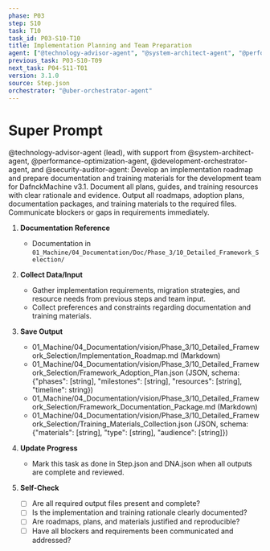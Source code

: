 ```yaml
---
phase: P03
step: S10
task: T10
task_id: P03-S10-T10
title: Implementation Planning and Team Preparation
agent: ["@technology-advisor-agent", "@system-architect-agent", "@performance-optimization-agent", "@development-orchestrator-agent", "@security-auditor-agent"]
previous_task: P03-S10-T09
next_task: P04-S11-T01
version: 3.1.0
source: Step.json
orchestrator: "@uber-orchestrator-agent"
---
```


# Super Prompt
@technology-advisor-agent (lead), with support from @system-architect-agent, @performance-optimization-agent, @development-orchestrator-agent, and @security-auditor-agent: Develop an implementation roadmap and prepare documentation and training materials for the development team for DafnckMachine v3.1. Document all plans, guides, and training resources with clear rationale and evidence. Output all roadmaps, adoption plans, documentation packages, and training materials to the required files. Communicate blockers or gaps in requirements immediately.

1. **Documentation Reference**
   - Documentation in  `01_Machine/04_Documentation/Doc/Phase_3/10_Detailed_Framework_Selection/`

2. **Collect Data/Input**
   - Gather implementation requirements, migration strategies, and resource needs from previous steps and team input.
   - Collect preferences and constraints regarding documentation and training materials.

3. **Save Output**
   - 01_Machine/04_Documentation/vision/Phase_3/10_Detailed_Framework_Selection/Implementation_Roadmap.md (Markdown)
   - 01_Machine/04_Documentation/vision/Phase_3/10_Detailed_Framework_Selection/Framework_Adoption_Plan.json (JSON, schema: {"phases": [string], "milestones": [string], "resources": [string], "timeline": string})
   - 01_Machine/04_Documentation/vision/Phase_3/10_Detailed_Framework_Selection/Framework_Documentation_Package.md (Markdown)
   - 01_Machine/04_Documentation/vision/Phase_3/10_Detailed_Framework_Selection/Training_Materials_Collection.json (JSON, schema: {"materials": [string], "type": [string], "audience": [string]})

4. **Update Progress**
   - Mark this task as done in Step.json and DNA.json when all outputs are complete and reviewed.

5. **Self-Check**
   - [ ] Are all required output files present and complete?
   - [ ] Is the implementation and training rationale clearly documented?
   - [ ] Are roadmaps, plans, and materials justified and reproducible?
   - [ ] Have all blockers and requirements been communicated and addressed? 